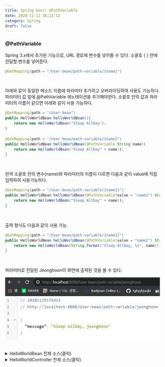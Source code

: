 ```yaml
---
title: Spring boot) @PathVariable
date: 2020-11-11 16:21:13
category: Spring
draft: false
---
```






### @PathVariable

Spring 3.x에서 추가된 기능으로, URL 경로에 변수를 넣어줄 수 있다. 소괄호 { } 안에 전달할 변수를 넣어준다.

```java
@GetMapping(path = "/User-bean/path-variable/{name}")
```

<br/>

아래와 같이 동일한 메소드 이름에 파라미터 추가하고 오버라이딩하여 사용도 가능하다. 파라미터 값 앞에 @PathVariable 애노테이션을 추가해야한다. 소괄호 안의 값과 파라미터의 이름이 같으면 아래와 같이 사용 가능하다.

```java
@GetMapping(path = "/User-bean")
public HelloWorldBean helloWorldBean(){
    return new HelloWorldBean("Sleep AllDay");
}

@GetMapping(path = "/User-bean/path-variable/{name}")
public HelloWorldBean helloWorldBean(@PathVariable String name){
    return new HelloWorldBean("Sleep AllDay" + name));
}
```

<br/>

만약 소괄호 안의 변수(name)와 파라미터의 이름이 다르면 다음과 같이 value에 직접 입력하여 사용가능하다.

```java
@GetMapping(path = "/User-bean/path-variable/{name2}")
public HelloWorldBean helloWorldBean(@PathVariable(value = "name2") String name){
    return new HelloWorldBean("Sleep AllDay" + name));
}
```

<br/>

출력 형식도 다음과 같이 사용 가능.

```java
@GetMapping(path = "/User-bean/path-variable/{name2}")
public HelloWorldBean helloWorldBean(@PathVariable(value = "name2") String name){
    return new HelloWorldBean(String.format("Sleep AllDay, %s", name));
}
```

<br/>

파라미터로 전달된 Jeonghoon이 화면에 출력된 것을 볼 수 있다.

![image-20201129175423657](SpringBoot5-Path.assets/image-20201129175423657.png)

<br/>

<details> <summary>HelloWorldBean 전체 소스(클릭)</summary> <div markdown="1">

```java
package com.example.restfulwebservice.helloworld;

import lombok.AllArgsConstructor;
import lombok.Data;
import lombok.NoArgsConstructor;

@Data
@AllArgsConstructor
@NoArgsConstructor
public class HelloWorldBean {
    private String message;
}
```



</div> </details>

<details> <summary>HelloWorldController 전체 소스(클릭)</summary> <div markdown="1">

```java
package com.example.restfulwebservice.helloworld;

import org.springframework.web.bind.annotation.GetMapping;
import org.springframework.web.bind.annotation.PathVariable;
import org.springframework.web.bind.annotation.RestController;

@RestController
public class HelloWorldController {
    // Get
    // hello-world (endpoint)
    // @RequestMapping(method=requestMethod.GET, path="/hello-world")
    @GetMapping(path = "/hello")
    public String helloWorld(){
        return "Sleep AllDay";
    }

    @GetMapping(path = "/hello-bean")
    public HelloWorldBean helloWorldBean(){
        return new HelloWorldBean("Sleep AllDay");
    }

    @GetMapping(path = "/hello-bean/path-variable/{name}")
    public HelloWorldBean helloWorldBean(@PathVariable String name){
        return new HelloWorldBean("Sleep AllDay" + name);
    }
}

```



</div> </details>